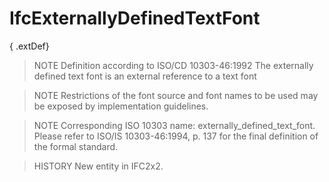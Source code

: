 # IfcExternallyDefinedTextFont

{ .extDef}
> NOTE Definition according to ISO/CD 10303-46:1992
> The externally defined text font is an external reference to a text font

> NOTE Restrictions of the font source and font names to be used may be exposed by implementation guidelines.

> NOTE Corresponding ISO 10303 name: externally_defined_text_font. Please refer to ISO/IS 10303-46:1994, p. 137 for the final definition of the formal standard.

> HISTORY New entity in IFC2x2.

